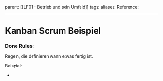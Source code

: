 parent: [[LF01 - Betrieb und sein Umfeld]]
tags:
aliases: 
Reference:

---
# Kanban Scrum Beispiel


### Done Rules:

Regeln, die definieren wann etwas fertig ist.

Beispiel:

-